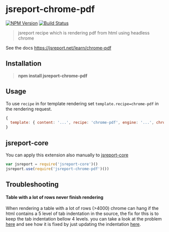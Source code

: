 # jsreport-chrome-pdf
[![NPM Version](http://img.shields.io/npm/v/jsreport-chrome-pdf.svg?style=flat-square)](https://npmjs.com/package/jsreport-chrome-pdf)
[![Build Status](https://travis-ci.org/jsreport/jsreport-chrome-pdf.png?branch=master)](https://travis-ci.org/jsreport/jsreport-chrome-pdf)

> jsreport recipe which is rendering pdf from html using headless chrome

See the docs https://jsreport.net/learn/chrome-pdf

## Installation

> **npm install jsreport-chrome-pdf**


## Usage
To use `recipe` in for template rendering set `template.recipe=chrome-pdf` in the rendering request.

```js
{
  template: { content: '...', recipe: 'chrome-pdf', engine: '...', chrome: { ... } }
}
```

## jsreport-core
You can apply this extension also manually to [jsreport-core](https://github.com/jsreport/jsreport-core)

```js
var jsreport = require('jsreport-core')()
jsreport.use(require('jsreport-chrome-pdf')())
```

## Troubleshooting

#### Table with a lot of rows never finish rendering

When rendering a table with a lot of rows (>4000) chrome can hang if the html contains a 5 level of tab indentation in the source, the fix for this is to keep the tab indentation bellow 4 levels. you can take a look at the problem [here](https://playground.jsreport.net/studio/workspace/ByLeJOiIM/4) and see how it is fixed by just updating the indentation [here](https://playground.jsreport.net/studio/workspace/rkvURPi8z/4).

